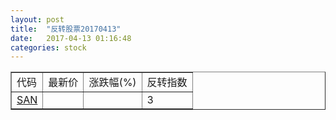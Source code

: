 ```yaml
---
layout: post
title:  "反转股票20170413"
date:   2017-04-13 01:16:48
categories: stock
---
```


<script type="text/javascript">
var stockList = []
stockList.push('gb_san');
</script>

<table border="1">
 <tr>
 <td>代码</td>
  <td>最新价</td>
  <td>涨跌幅(%)</td>
 <td>反转指数</td>
</tr>
  <tr id="san"><td><a href="http://stock.finance.sina.com.cn/usstock/quotes/SAN.html" target="_blank">SAN</a></td><td></td><td></td><td>3</td></tr>
</table>
